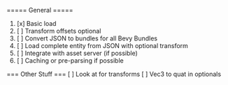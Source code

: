 ===== General =====
1. [x] Basic load
2. [ ] Transform offsets optional
3. [ ] Convert JSON to bundles for all Bevy Bundles
4. [ ] Load complete entity from JSON with optional transform
5. [ ] Integrate with asset server (if possible)
6. [ ] Caching or pre-parsing if possible

=== Other Stuff ===
[ ] Look at for transforms
[ ] Vec3 to quat in optionals